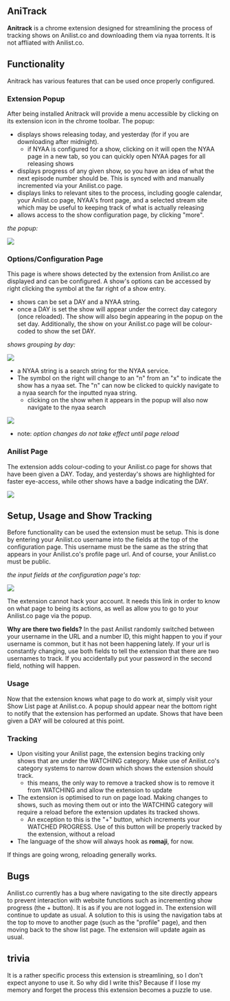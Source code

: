 ## AniTrack
**Anitrack** is a chrome extension designed for streamlining the process of tracking shows on Anilist.co and downloading them via nyaa torrents. It is not affliated with Anilist.co.

## Functionality
Anitrack has various features that can be used once properly configured.

### Extension Popup
After being installed Anitrack will provide a menu accessible by clicking on its extension icon in the chrome toolbar. The popup:

- displays shows releasing today, and yesterday (for if you are downloading after midnight).
    - if NYAA is configured for a show, clicking on it will open the NYAA page in a new tab, so you can quickly open NYAA pages for all releasing shows
- displays progress of any given show, so you have an idea of what the next episode number should be. This is synced with and manually incremented via your Anilist.co page.
- displays links to relevant sites to the process, including google calendar, your Anilist.co page, NYAA's front page, and a selected stream site which may be useful to keeping track of what is actually releasing
- allows access to the show configuration page, by clicking "more".

*the popup:*

![](https://i.imgur.com/VdTSsOm.png)

### Options/Configuration Page
This page is where shows detected by the extension from Anilist.co are displayed and can be configured. A show's options can be accessed by right clicking the symbol at the far right of a show entry.

- shows can be set a DAY and a NYAA string.
- once a DAY is set the show will appear under the correct day category (once reloaded). The show will also begin appearing in the popup on the set day.  Additionally, the show on your Anilist.co page will be colour-coded to show the set DAY.

*shows grouping by day:*

![](https://i.imgur.com/hpTZWlS.png)

- a NYAA string is a search string for the NYAA service.
- The symbol on the right will change to an "n" from an "x" to indicate the show has a nyaa set. The "n" can now be clicked to quickly navigate to a nyaa search for the inputted nyaa string.
    - clicking on the show when it appears in the popup will also now navigate to the nyaa search

![](https://i.imgur.com/wCScsqi.png)

- note: *option changes do not take effect until page reload*

### Anilist Page
The extension adds colour-coding to your Anilist.co page for shows that have been given a DAY. Today, and yesterday's shows are highlighted for faster eye-access, while other shows have a badge indicating the DAY.

![](https://i.imgur.com/yMtmbOP.png)

## Setup, Usage and Show Tracking
Before functionality can be used the extension must be setup. This is done by entering your Anilist.co username into the fields at the top of the configuration page. This username must be the same as the string that appears in your Anilist.co's profile page url. And of course, your Anilist.co must be public.

*the input fields at the configuration page's top:*

![](https://i.imgur.com/WLrw9yP.png)

The extension cannot hack your account. It needs this link in order to know on what page to being its actions, as well as allow you to go to your Anilist.co page via the popup.

**Why are there two fields?**  In the past Anilist randomly switched between your username in the URL and a number ID, this might happen to you if your username is common, but it has not been happening lately.  If your url is constantly changing, use both fields to tell the extension that there are two usernames to track. If you accidentally put your password in the second field, nothing will happen.

### Usage
Now that the extension knows what page to do work at, simply visit your Show List page at Anilist.co. A popup should appear near the bottom right to notify that the extension has performed an update. Shows that have been given a DAY will be coloured at this point.

### Tracking
- Upon visiting your Anilist page, the extension begins tracking only shows that are under the WATCHING category. Make use of Anilist.co's category systems to narrow down which shows the extension should track.
    - this means, the only way to remove a tracked show is to remove it from WATCHING and allow the extension to update
- The extension is optimised to run on page load. Making changes to shows, such as moving them out or into the WATCHING category will require a reload before the extension updates its tracked shows.
    - An exception to this is the "+" button, which increments your WATCHED PROGRESS. Use of this button will be properly tracked by the extension, without a reload
- The language of the show will always hook as **romaji**, for now.

If things are going wrong, reloading generally works.

## Bugs
Anilist.co currently has a bug where navigating to the site directly appears to prevent interaction with website functions such as incrementing show progress (the + button). It is as if you are not logged in. The extension will continue to update as usual. A solution to this is using the navigation tabs at the top to move to another page (such as the "profile" page), and then moving back to the show list page. The extension will update again as usual.

## trivia
It is a rather specific process this extension is streamlining, so I don't expect anyone to use it.  So why did I write this? Because if I lose my memory and forget the process this extension becomes a puzzle to use.